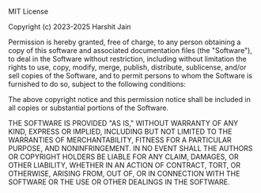 MIT License

Copyright (c) 2023-2025 Harshit Jain

Permission is hereby granted, free of charge, to any person obtaining a copy
of this software and associated documentation files (the "Software"), to deal
in the Software without restriction, including without limitation the rights
to use, copy, modify, merge, publish, distribute, sublicense, and/or sell
copies of the Software, and to permit persons to whom the Software is
furnished to do so, subject to the following conditions:

The above copyright notice and this permission notice shall be included in all
copies or substantial portions of the Software.

THE SOFTWARE IS PROVIDED "AS IS," WITHOUT WARRANTY OF ANY KIND, EXPRESS OR
IMPLIED, INCLUDING BUT NOT LIMITED TO THE WARRANTIES OF MERCHANTABILITY, FITNESS
FOR A PARTICULAR PURPOSE, AND NONINFRINGEMENT. IN NO EVENT SHALL THE AUTHORS
OR COPYRIGHT HOLDERS BE LIABLE FOR ANY CLAIM, DAMAGES, OR OTHER LIABILITY,
WHETHER IN AN ACTION OF CONTRACT, TORT, OR OTHERWISE, ARISING FROM, OUT OF, OR
IN CONNECTION WITH THE SOFTWARE OR THE USE OR OTHER DEALINGS IN THE SOFTWARE.
